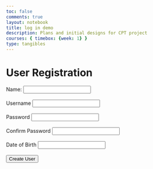```yaml
---
toc: false
comments: true
layout: notebook
title: log in demo 
description: Plans and initial designs for CPT project
courses: { timebox: {week: 1} }
type: tangibles
---
```

<html lang="en">
    <title>User Registration</title>
    <h1>User Registration</h1>
    <form id="registrationForm">
        <label for="name">Name:</label>
        <input type="text" id="name" name="name" required><br><br>     
        <label for="uid">Username</label>  
        <input type="text" id="uid" name="uid" required><br><br>
        <label for="password">Password</label> 
        <input type="password" id="password" name="password" required><br><br>
        <label for="confirmPassword">Confirm Password</label> 
        <input type="password" id="confirmPassword" name="confirmPassword" required><br><br>
        <label for="dob">Date of Birth</label>
        <input type="text" id="dob" name="dob" required><br><br>
        <input type="submit" value="Create User">
    </form>
    <script>
        document.getElementById('registrationForm').addEventListener('submit', function(event) {
            event.preventDefault(); // Prevent form submission
            const name = document.getElementById('name').value;// DEFINE VALUES
            const uid =  document.getElementById('uid').value;
            const password = document.getElementById('password').value;
            const confirmPassword = document.getElementById('confirmPassword').value;
            const dob = document.getElementById('dob').value;
            if (password !== confirmPassword) {
                alert("Passwords do not match");
                return;
            }
            const formData = {
                "name": name,
                "uid": uid,
                "password": password,
                "dob": dob
                // Add other form fields as needed
            };            
            fetch('http://127.0.0.1:8240/api/users/create', {
                method: 'POST',
                headers: {
                    'Content-Type': 'application/json'
                },
                body: JSON.stringify(formData)
            })
             .then(response => {
                 if (response.ok) {
                    window.location.href = '/frontTri2/login/'; // Redirect upon successful user creation
                } else {
                    console.error('User creation failed');
                }
            })
            .catch(error => {
                console.error('Error:', error);
            });
        });
    </script>
</html>
